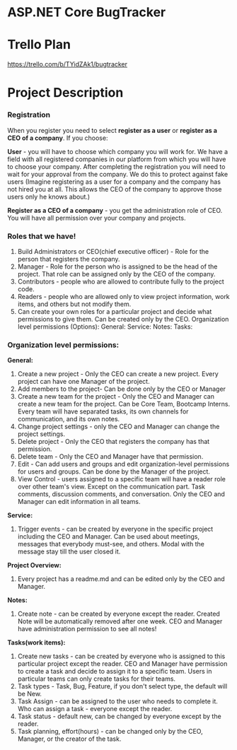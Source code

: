 # ASP.NET Core BugTracker

# Trello Plan
https://trello.com/b/TYidZAk1/bugtracker

# Project Description

### Registration
When you register you need to select **register as a user** or **register as a CEO of a company**.
If you choose: 

**User** - you will have to choose which company you will work for. We have a field with all registered companies in our platform from which you will have to choose your company. After completing the registration you will need to wait for your approval from the company. We do this to protect against fake users
(Imagine registering as a user for a company and the company has not hired you at all. This allows the CEO of the company to approve those users only he knows about.)

**Register as a CEO of a company** - you get the administration role of CEO. You will have all permission over your company and projects.

### Roles that we have!
1. Build Administrators or CEO(chief executive officer) - Role for the person that registers the company. 
2. Manager - Role for the person who is assigned to be the head of the project. That role can be assigned only by the CEO of the company.
3. Contributors - people who are allowed to contribute fully to the project code.
4. Readers - people who are allowed only to view project information, work items, and others but not modify them.
5. Can create your own roles for a particular project and decide what permissions to give them. Can be created only by the CEO.
Organization level permissions (Options): 
General:
Service:
Notes:
Tasks:

### Organization level permissions:

**General:**
1. Create a new project - Only the CEO can create a new project.
Every project can have one Manager of the project.
2. Add members to the project- Can be done only by the CEO or Manager
3. Create a new team for the project - Only the CEO and Manager can create a new team for the project.  Can be Core Team, Bootcamp Interns.
Every team will have separated tasks, its own channels for communication, and its own notes.
4. Change project settings - only the CEO and Manager can change the project settings.
5. Delete project  - Only the CEO that registers the company has that permission.
6. Delete team - Only the CEO and Manager have that permission.
7. Edit - Can add users and groups and edit organization-level permissions for users and groups. Can be done by the Manager of the project.
8. View Control - users assigned to а specific team will have a reader role over other team's view. Except on the communication part. Task comments, discussion comments, and conversation.
Only the CEO and Manager can edit information in all teams.

**Service:**
1. Trigger events - can be created by everyone in the specific project including the CEO and Manager. Can be used about meetings, messages that everybody must-see, and others. Modal with the message stay till the user closed it.

**Project Overview:**
1. Every project has a readme.md and can be edited only by the CEO and Manager. 

**Notes:**
1. Create note - can be created by everyone except the reader.
Created Note will be automatically removed after one week. 
CEO and Manager have administration permission to see all notes!

**Tasks(work items):** 
1. Create new tasks - can be created by everyone who is assigned to this particular project except the reader.
CEO and Manager have permission to create a task and decide to assign it to a specific team.
Users in particular teams can only create tasks for their teams.
2. Task types - Task, Bug, Feature, if you don't select type, the default will be New.
3. Task Assign - can be assigned to the user who needs to complete it.
Who can assign a task - everyone except the reader.
4. Task status - default new, can be changed by everyone except by the reader.
5. Task planning, effort(hours) - can be changed only by the CEO, Manager, or the creator of the task.
